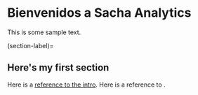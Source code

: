 # Bienvenidos a Sacha Analytics

This is some sample text.

(section-label)=
## Here's my first section

Here is a [reference to the intro](intro.md). Here is a reference to [](section-label).

